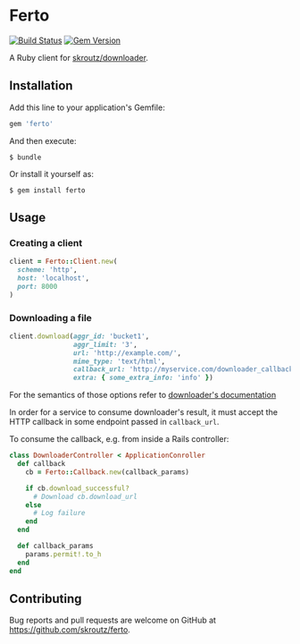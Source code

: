 # Ferto

[![Build Status](https://travis-ci.org/skroutz/ferto.svg?branch=master)](https://travis-ci.org/skroutz/ferto)
[![Gem Version](https://badge.fury.io/rb/ferto.svg)](https://badge.fury.io/rb/ferto)

A Ruby client for [skroutz/downloader](https://github.com/skroutz/downloader).

## Installation

Add this line to your application's Gemfile:

```ruby
gem 'ferto'
```

And then execute:

    $ bundle

Or install it yourself as:

    $ gem install ferto

## Usage

### Creating a client

```ruby
client = Ferto::Client.new(
  scheme: 'http',
  host: 'localhost',
  port: 8000
)
```

### Downloading a file

```ruby
client.download(aggr_id: 'bucket1',
                aggr_limit: '3',
                url: 'http://example.com/',
                mime_type: 'text/html',
                callback_url: 'http://myservice.com/downloader_callback',
                extra: { some_extra_info: 'info' })

```

For the semantics of those options refer to [downloader's documentation](https://github.com/skroutz/downloader#endpoints)


In order for a service to consume downloader's result, it must accept the HTTP
callback in some endpoint passed in `callback_url`.

To consume the callback, e.g. from inside a Rails controller:

```ruby
class DownloaderController < ApplicationConroller
  def callback
    cb = Ferto::Callback.new(callback_params)

    if cb.download_successful?
      # Download cb.download_url
    else
      # Log failure
    end
  end

  def callback_params
    params.permit!.to_h
  end
end
```

## Contributing

Bug reports and pull requests are welcome on GitHub at https://github.com/skroutz/ferto.
